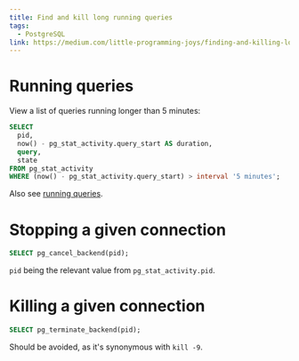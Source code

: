 ```yaml
---
title: Find and kill long running queries
tags:
  - PostgreSQL
link: https://medium.com/little-programming-joys/finding-and-killing-long-running-queries-on-postgres-7c4f0449e86d
---
```


# Running queries

View a list of queries running longer than 5 minutes:

```sql
SELECT
  pid,
  now() - pg_stat_activity.query_start AS duration,
  query,
  state
FROM pg_stat_activity
WHERE (now() - pg_stat_activity.query_start) > interval '5 minutes';
```

Also see [running queries](../running-queries).

# Stopping a given connection

```sql
SELECT pg_cancel_backend(pid);
```

`pid` being the relevant value from `pg_stat_activity.pid`.

# Killing a given connection

```sql
SELECT pg_terminate_backend(pid);
```

Should be avoided, as it's synonymous with `kill -9`.
